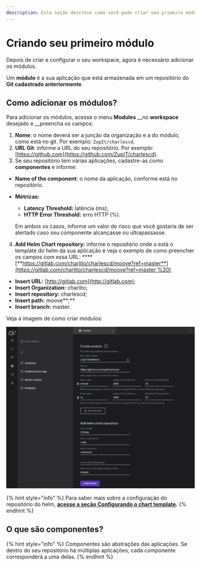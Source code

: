 ```yaml
---
description: Esta seção descreve como você pode criar seu primeiro módulo no Charles.
---
```


# Criando seu primeiro módulo

Depois de criar e configurar o seu workspace, agora é necessário adicionar os módulos. 

Um **módulo** é a sua aplicação que está armazenada em um repositório do **Git cadastrado anteriormente**.

## Como adicionar os módulos? 

Para adicionar os módulos, acesse o menu **Modules** __no **workspace** desejado e __preencha os campos:

1. **Nome**: o nome deverá ser a junção da organização e a do módulo, como está no git. Por exemplo: `ZupIt/charlescd`.
2. **URL Git**: informe a URL do seu repositório. Por exemplo: [https://github.com](https://github.com/ZupIT/charlescd).
3. Se seu repositório tem várias aplicações, cadastre-as como **componentes** e informe: 

* **Name of the component**: o nome da aplicação, conforme está no repositório.
* **Métricas:** 

  * **Latency Threshold:** latência \(ms\);
  * **HTTP Error Threshold:**  erro HTTP \(%\). 

  Em ambos os casos, informe um valor de risco que você gostaria de ser alertado caso seu componente alcançasse ou ultrapassasse. 

4. **Add Helm Chart repository:** informe o repositório onde o está o template do helm da sua aplicação e veja o exemplo de como preencher os campos com essa URL:  ****[**https://gitlab.com/charlito/charlescd/moove?ref=master**](https://gitlab.com/charlito/charlescd/moove?ref=master`%20)

* **Insert URL:** [http://gitlab.com](http://gitlab.com);
* **Insert Organization:** charlito; 
* **Insert repository:** charlescd;
* **Insert path:** moove**;** 
* **Insert branch:** master. 

Veja a imagem de como criar módulos: 

![](../../.gitbook/assets/creating-your-first-module.png)

{% hint style="info" %}
Para saber mais sobre a configuração do repositório do helm, [**acesse a seção Configurando o chart template**](configurando-o-chart-template.md)**.** 
{% endhint %}

## O que são componentes? 

{% hint style="info" %}
Componentes são abstrações das aplicações. Se dentro do seu repositório há múltiplas aplicações, cada componente corresponderá a uma delas.
{% endhint %}

